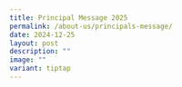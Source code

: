 ```yaml
---
title: Principal Message 2025
permalink: /about-us/principals-message/
date: 2024-12-25
layout: post
description: ""
image: ""
variant: tiptap
---
```

